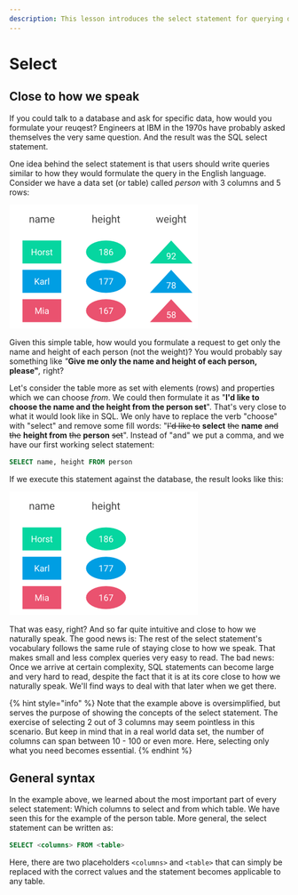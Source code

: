 ```yaml
---
description: This lesson introduces the select statement for querying data.
---
```


# Select

## Close to how we speak

If you could talk to a database and ask for specific data, how would you formulate your reuqest? Engineers at IBM in the 1970s have probably asked themselves the very same question. And the result was the SQL select statement.

One idea behind the select statement is that users should write queries similar to how they would formulate the query in the English language. Consider we have a data set \(or table\) called _person_ with 3 columns and 5 rows:

![](../../../.gitbook/assets/person_table%20%281%29.png)

Given this simple table, how would you formulate a request to get only the name and height of each person \(not the weight\)? You would probably say something like _"_**Give me only the name and height of each person, please"**_,_ right?

Let's consider the table more as set with elements \(rows\) and properties which we can choose _from_. We could then formulate it as "**I'd like to choose the name and the height from the person set**". That's very close to what it would look like in SQL. We only have to replace the verb "choose" with "select" and remove some fill words: "~~I'd like to~~ **select** ~~the~~ **name** ~~and the~~ **height from** ~~the~~ **person** ~~set~~". Instead of "and" we put a comma, and we have our first working select statement:

```sql
SELECT name, height FROM person
```

If we execute this statement against the database, the result looks like this:

![](../../../.gitbook/assets/result_simple_select.png)

That was easy, right? And so far quite intuitive and close to how we naturally speak. The good news is: The rest of the select statement's vocabulary follows the same rule of staying close to how we speak. That makes small and less complex queries very easy to read. The bad news: Once we arrive at certain complexity, SQL statements can become large and very hard to read, despite the fact that it is at its core close to how we naturally speak. We'll find ways to deal with that later when we get there.

{% hint style="info" %}
Note that the example above is oversimplified, but serves the purpose of showing the concepts of the select statement. The exercise of selecting 2 out of 3 columns may seem pointless in this scenario. But keep in mind that in a real world data set, the number of columns can span between 10 - 100 or even more. Here, selecting only what you need becomes essential.
{% endhint %}

## General syntax

In the example above, we learned about the most important part of every select statement: Which columns to select and from which table. We have seen this for the example of the person table. More general, the select statement can be written as:

```sql
SELECT <columns> FROM <table>
```

Here, there are two placeholders `<columns>` and `<table>` that can simply be replaced with the correct values and the statement becomes applicable to any table.


